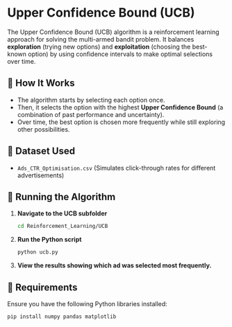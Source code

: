 # Upper Confidence Bound (UCB)  

The Upper Confidence Bound (UCB) algorithm is a reinforcement learning approach for solving the multi-armed bandit problem. It balances **exploration** (trying new options) and **exploitation** (choosing the best-known option) by using confidence intervals to make optimal selections over time.

## 📌 How It Works  
- The algorithm starts by selecting each option once.
- Then, it selects the option with the highest **Upper Confidence Bound** (a combination of past performance and uncertainty).
- Over time, the best option is chosen more frequently while still exploring other possibilities.

## 📌 Dataset Used  
- `Ads_CTR_Optimisation.csv` (Simulates click-through rates for different advertisements)

## 📌 Running the Algorithm  
1. **Navigate to the UCB subfolder**  
   ```bash
   cd Reinforcement_Learning/UCB
   ```
2. **Run the Python script**  
   ```bash
   python ucb.py
   ```
3. **View the results showing which ad was selected most frequently.**

## 📌 Requirements  
Ensure you have the following Python libraries installed:  
```bash
pip install numpy pandas matplotlib
